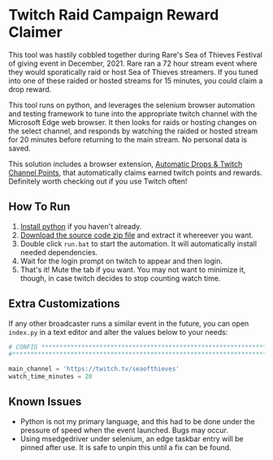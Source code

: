 # Twitch Raid Campaign Reward Claimer

This tool was hastily cobbled together during Rare's Sea of Thieves Festival of giving event in December, 2021. Rare ran a 72 hour stream event where they would sporatically raid or host Sea of Thieves streamers. If you tuned into one of these raided or hosted streams for 15 minutes, you could claim a drop reward.

This tool runs on python, and leverages the selenium browser automation and testing framework to tune into the appropriate twitch channel with the Microsoft Edge web browser. It then looks for raids or hosting changes on the select channel, and responds by watching the raided or hosted stream for 20 minutes before returning to the main stream. No personal data is saved.

This solution includes a browser extension, [Automatic Drops & Twitch Channel Points](https://chrome.google.com/webstore/detail/automatic-drops-twitch-ch/kfhgpagdjjoieckminnmigmpeclkdmjm/related?hl=en), that automatically claims earned twitch points and rewards. Definitely worth checking out if you use Twitch often!

## How To Run

1. [Install python](https://www.microsoft.com/store/productId/9P7QFQMJRFP7) if you haven't already.
2. [Download the source code zip file](https://github.com/Frosthaven/twitch-raid-campaign-reward-claimer/archive/refs/heads/main.zip) and extract it whereever you want.
3. Double click `run.bat` to start the automation. It will automatically install needed dependencies.
4. Wait for the login prompt on twitch to appear and then login.
5. That's it! Mute the tab if you want. You may not want to minimize it, though, in case twitch decides to stop counting watch time.

## Extra Customizations

If any other broadcaster runs a similar event in the future, you can open `index.py` in a text editor and alter the values below to your needs:

```py
# CONFIG ***********************************************************************
#*******************************************************************************

main_channel = 'https://twitch.tv/seaofthieves'
watch_time_minutes = 20
```

## Known Issues

-   Python is not my primary language, and this had to be done under the pressure of speed when the event launched. Bugs may occur.
-   Using msedgedriver under selenium, an edge taskbar entry will be pinned after use. It is safe to unpin this until a fix can be found.
